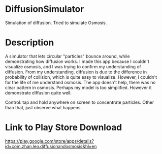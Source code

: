 # DiffusionSimulator
Simulation of diffusion. Tried to simulate Osmosis.  
# Description
A simulator that lets circular "particles" bounce around, while demonstrating how diffusion works.
I made this app because I couldn't visualize osmosis, and I was trying to confirm my understanding of diffusion. From my understanding, diffusion is due to the difference in probability of collision, which is quite easy to visualize. However, I couldn't for the life of me understand osmosis. The app doesn't help, there was no clear pattern in osmosis. Perhaps my model is too simplified. However it demonstrate diffusion quite well.

Control: tap and hold anywhere on screen to concentrate particles. Other than that, just observe what happens.
# Link to Play Store Download
https://play.google.com/store/apps/details?id=com.zhan.leo.diffusionandosmosis&hl=en
